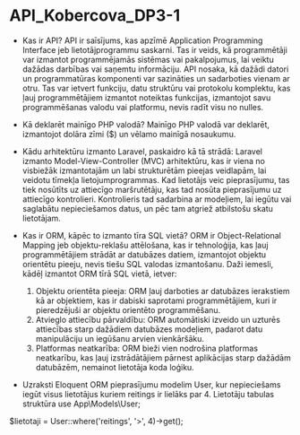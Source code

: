 # API_Kobercova_DP3-1
- Kas ir API?
API ir saīsījums, kas apzīmē Application Programming Interface jeb lietotājprogrammu saskarni. Tas ir veids, kā programmētāji var izmantot programmējamās sistēmas vai pakalpojumus, lai veiktu dažādas darbības vai saņemtu informāciju. API nosaka, kā dažādi datori un programmatūras komponenti var sazināties un sadarboties vienam ar otru. Tas var ietvert funkciju, datu struktūru vai protokolu komplektu, kas ļauj programmētājiem izmantot noteiktas funkcijas, izmantojot savu programmēšanas valodu vai platformu, nevis radīt visu no nulles. 

- Kā deklarēt mainīgo PHP valodā?
Mainīgo PHP valodā var deklarēt, izmantojot dolāra zīmi ($) un vēlamo mainīgā nosaukumu.
- Kādu arhitektūru izmanto Laravel, paskaidro kā tā strādā:
Laravel izmanto Model-View-Controller (MVC) arhitektūru, kas ir viena no visbiežāk izmantotajām un labi strukturētām pieejas veidlapām, lai veidotu tīmekļa lietojumprogrammas. 
Kad lietotājs veic pieprasījumu, tas tiek nosūtīts uz attiecīgo maršrutētāju, kas tad nosūta pieprasījumu uz attiecīgo kontrolieri. Kontrolieris tad sadarbina ar modeļiem, lai iegūtu vai saglabātu nepieciešamos datus, un pēc tam atgriež atbilstošu skatu lietotājam. 

- Kas ir ORM, kāpēc to izmanto tīra SQL vietā?
ORM ir Object-Relational Mapping jeb objektu-reklašu attēlošana, kas ir tehnoloģija, kas ļauj programmētājiem strādāt ar datubāzes datiem, izmantojot objektu orientētu pieeju, nevis tiešu SQL valodas izmantošanu. 
Daži iemesli, kādēļ izmantot ORM tīrā SQL vietā, ietver:
    1. Objektu orientēta pieeja: ORM ļauj darboties ar datubāzes ierakstiem kā ar objektiem, kas ir dabiski saprotami programmētājiem, kuri ir pieredzējuši ar objektu orientēto programmēšanu.
    2. Atvieglo attiecību pārvaldību: ORM automātiski izveido un uzturēs attiecības starp dažādiem datubāzes modeļiem, padarot datu manipulāciju un iegūšanu arvien vienkāršāku.
    3. Platformas neatkarība: ORM bieži vien nodrošina platformas neatkarību, kas ļauj izstrādātājiem pārnest aplikācijas starp dažādām datubāzēm, nemainot lietotāja koda loģiku.

- Uzraksti Eloquent ORM pieprasījumu modelim User, kur nepieciešams iegūt visus lietotājus kuriem reitings ir lielāks par 4. Lietotāju tabulas struktūra
use App\Models\User;

$lietotaji = User::where('reitings', '>', 4)->get();

